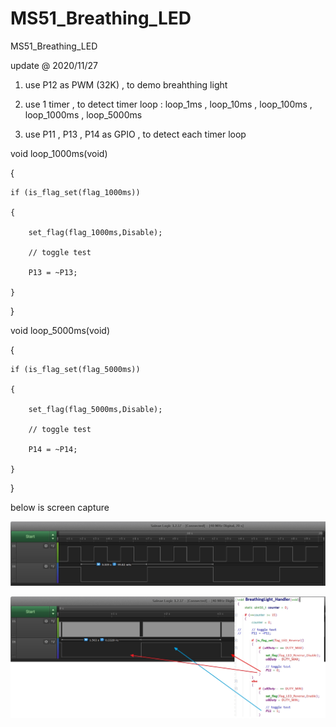# MS51_Breathing_LED
 MS51_Breathing_LED

update @ 2020/11/27

1. use P12 as PWM (32K) , to demo breahthing light

2. use 1 timer , to detect timer loop : loop_1ms , loop_10ms , loop_100ms , loop_1000ms , loop_5000ms

3. use P11 , P13 , P14 as GPIO , to detect each timer loop


void loop_1000ms(void)

{	

	if (is_flag_set(flag_1000ms))
	
	{		
	
		set_flag(flag_1000ms,Disable);

		// toggle test
		
		P13 = ~P13;
		
	}
	
}



void loop_5000ms(void)

{	

	if (is_flag_set(flag_5000ms))
	
	{		
	
		set_flag(flag_5000ms,Disable);

		// toggle test
		
		P14 = ~P14;
			
	}
	
}



below is screen capture

![image](https://github.com/released/MS51_Breathing_LED/blob/main/1000ms_5000ms.jpg)

![image](https://github.com/released/MS51_Breathing_LED/blob/main/PWM_swap.jpg)


